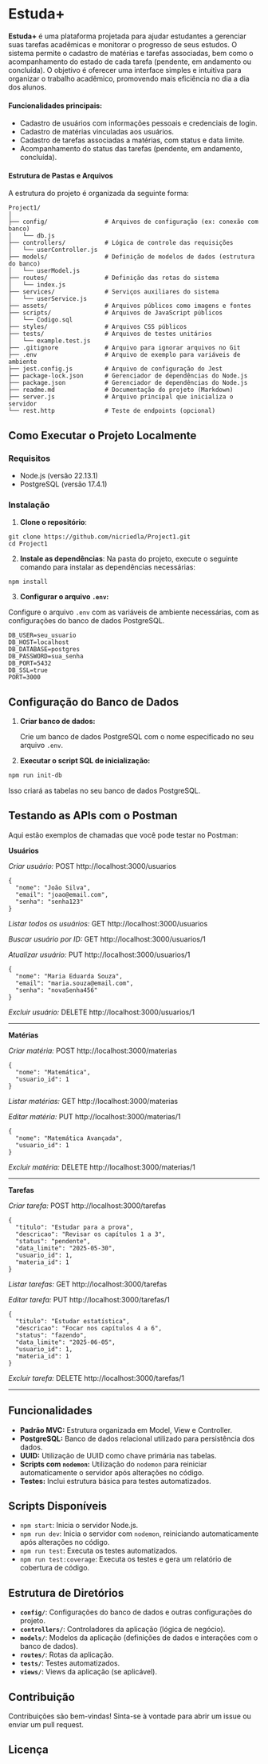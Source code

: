 # Estuda+

**Estuda+** é uma plataforma projetada para ajudar estudantes a gerenciar suas tarefas acadêmicas e monitorar o progresso de seus estudos. O sistema permite o cadastro de matérias e tarefas associadas, bem como o acompanhamento do estado de cada tarefa (pendente, em andamento ou concluída). O objetivo é oferecer uma interface simples e intuitiva para organizar o trabalho acadêmico, promovendo mais eficiência no dia a dia dos alunos.


#### Funcionalidades principais:
- Cadastro de usuários com informações pessoais e credenciais de login.
- Cadastro de matérias vinculadas aos usuários.
- Cadastro de tarefas associadas a matérias, com status e data limite.
- Acompanhamento do status das tarefas (pendente, em andamento, concluída).

#### Estrutura de Pastas e Arquivos

A estrutura do projeto é organizada da seguinte forma:



```
Project1/
│
├── config/                # Arquivos de configuração (ex: conexão com banco)
│   └── db.js
├── controllers/           # Lógica de controle das requisições
│   └── userController.js
├── models/                # Definição de modelos de dados (estrutura do banco)
│   └── userModel.js
├── routes/                # Definição das rotas do sistema
│   └── index.js
├── services/              # Serviços auxiliares do sistema
│   └── userService.js
├── assets/                # Arquivos públicos como imagens e fontes
├── scripts/               # Arquivos de JavaScript públicos
│   └── Codigo.sql
├── styles/                # Arquivos CSS públicos
├── tests/                 # Arquivos de testes unitários
│   └── example.test.js
├── .gitignore             # Arquivo para ignorar arquivos no Git
├── .env                   # Arquivo de exemplo para variáveis de ambiente
├── jest.config.js         # Arquivo de configuração do Jest
├── package-lock.json      # Gerenciador de dependências do Node.js
├── package.json           # Gerenciador de dependências do Node.js
├── readme.md              # Documentação do projeto (Markdown)
├── server.js              # Arquivo principal que inicializa o servidor
└── rest.http              # Teste de endpoints (opcional)

```


## Como Executar o Projeto Localmente

### Requisitos

- Node.js (versão 22.13.1)
- PostgreSQL (versão 17.4.1)

### Instalação

1. **Clone o repositório**:

```
git clone https://github.com/nicriedla/Project1.git
cd Project1
```

2. **Instale as dependências**:
Na pasta do projeto, execute o seguinte comando para instalar as dependências necessárias:

```
npm install
```
3. **Configurar o arquivo `.env`:**
    
 Configure o arquivo `.env` com as variáveis de ambiente necessárias, com as configurações do banco de dados PostgreSQL.

````
DB_USER=seu_usuario
DB_HOST=localhost
DB_DATABASE=postgres
DB_PASSWORD=sua_senha
DB_PORT=5432
DB_SSL=true
PORT=3000
````

Configuração do Banco de Dados
------------------------------

1. **Criar banco de dados:**
    
    Crie um banco de dados PostgreSQL com o nome especificado no seu arquivo `.env`.
    
2. **Executar o script SQL de inicialização:**
    
```bash
npm run init-db
```
    
Isso criará as tabelas no seu banco de dados PostgreSQL.
    
Testando as APIs com o Postman
------------------------------

Aqui estão exemplos de chamadas que você pode testar no Postman:

**Usuários**

*Criar usuário:* POST http://localhost:3000/usuarios
```
{
  "nome": "João Silva",
  "email": "joao@email.com",
  "senha": "senha123"
}
```

*Listar todos os usuários:* GET http://localhost:3000/usuarios

*Buscar usuário por ID:* GET http://localhost:3000/usuarios/1

*Atualizar usuário:* PUT http://localhost:3000/usuarios/1
```
{
  "nome": "Maria Eduarda Souza",
  "email": "maria.souza@email.com",
  "senha": "novaSenha456"
}
```

*Excluir usuário:* DELETE http://localhost:3000/usuarios/1

--- 

**Matérias**

*Criar matéria:* POST http://localhost:3000/materias
```
{
  "nome": "Matemática",
  "usuario_id": 1
}
```

*Listar matérias:* GET http://localhost:3000/materias

*Editar matéria:* PUT http://localhost:3000/materias/1
```
{
  "nome": "Matemática Avançada",
  "usuario_id": 1
}
```

*Excluir matéria:* DELETE http://localhost:3000/materias/1

---

**Tarefas**

*Criar tarefa:* POST http://localhost:3000/tarefas
```
{
  "titulo": "Estudar para a prova",
  "descricao": "Revisar os capítulos 1 a 3",
  "status": "pendente",
  "data_limite": "2025-05-30",
  "usuario_id": 1,
  "materia_id": 1
}
```

*Listar tarefas:* GET http://localhost:3000/tarefas

*Editar tarefa:* PUT http://localhost:3000/tarefas/1
```
{
  "titulo": "Estudar estatística",
  "descricao": "Focar nos capítulos 4 a 6",
  "status": "fazendo",
  "data_limite": "2025-06-05",
  "usuario_id": 1,
  "materia_id": 1
}
```

*Excluir tarefa:* DELETE http://localhost:3000/tarefas/1

---

Funcionalidades
---------------

* **Padrão MVC:** Estrutura organizada em Model, View e Controller.
* **PostgreSQL:** Banco de dados relacional utilizado para persistência dos dados.
* **UUID:** Utilização de UUID como chave primária nas tabelas.
* **Scripts com `nodemon`:** Utilização do `nodemon` para reiniciar automaticamente o servidor após alterações no código.
* **Testes:** Inclui estrutura básica para testes automatizados.

Scripts Disponíveis
-------------------

* `npm start`: Inicia o servidor Node.js.
* `npm run dev`: Inicia o servidor com `nodemon`, reiniciando automaticamente após alterações no código.
* `npm run test`: Executa os testes automatizados.
* `npm run test:coverage`: Executa os testes e gera um relatório de cobertura de código.

Estrutura de Diretórios
-----------------------

* **`config/`**: Configurações do banco de dados e outras configurações do projeto.
* **`controllers/`**: Controladores da aplicação (lógica de negócio).
* **`models/`**: Modelos da aplicação (definições de dados e interações com o banco de dados).
* **`routes/`**: Rotas da aplicação.
* **`tests/`**: Testes automatizados.
* **`views/`**: Views da aplicação (se aplicável).

Contribuição
------------

Contribuições são bem-vindas! Sinta-se à vontade para abrir um issue ou enviar um pull request.

Licença
-------